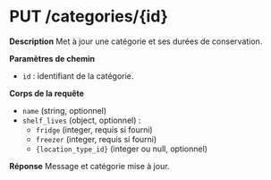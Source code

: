 # PUT /categories/{id}

**Description**
Met à jour une catégorie et ses durées de conservation.

**Paramètres de chemin**
- `id` : identifiant de la catégorie.

**Corps de la requête**
- `name` (string, optionnel)
- `shelf_lives` (object, optionnel) :
  - `fridge` (integer, requis si fourni)
  - `freezer` (integer, requis si fourni)
  - `{location_type_id}` (integer ou null, optionnel)

**Réponse**
Message et catégorie mise à jour.

